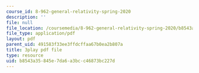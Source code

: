 ```yaml
---
course_id: 8-962-general-relativity-spring-2020
description: ''
file: null
file_location: /coursemedia/8-962-general-relativity-spring-2020/b8543a35845e7da6a3bcc46873bc227d_OIjLUzS6SQA.pdf
file_type: application/pdf
layout: pdf
parent_uid: 491583f33ee3ffdcffaa67b0ea2b807a
title: 3play pdf file
type: resource
uid: b8543a35-845e-7da6-a3bc-c46873bc227d
---
```

